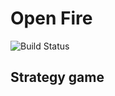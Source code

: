 # Open Fire
![Build Status](https://travis-ci.org/HueyPark/Open-Fire.svg?branch=master)

## Strategy game

